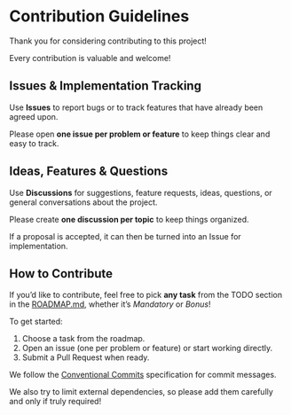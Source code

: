 # Contribution Guidelines
Thank you for considering contributing to this project!

Every contribution is valuable and welcome!

## Issues & Implementation Tracking
Use **Issues** to report bugs or to track features that have already been agreed upon.

Please open **one issue per problem or feature** to keep things clear and easy to track.

## Ideas, Features & Questions
Use **Discussions** for suggestions, feature requests, ideas, questions, or general conversations about the project.

Please create **one discussion per topic** to keep things organized.

If a proposal is accepted, it can then be turned into an Issue for implementation.

## How to Contribute
If you’d like to contribute, feel free to pick **any task** from the TODO section in the [ROADMAP.md](./ROADMAP.md), whether it’s *Mandatory* or *Bonus*!

To get started:
1. Choose a task from the roadmap.
2. Open an issue (one per problem or feature) or start working directly.
3. Submit a Pull Request when ready.

We follow the [Conventional Commits](https://www.conventionalcommits.org/) specification for commit messages.

We also try to limit external dependencies, so please add them carefully and only if truly required!
